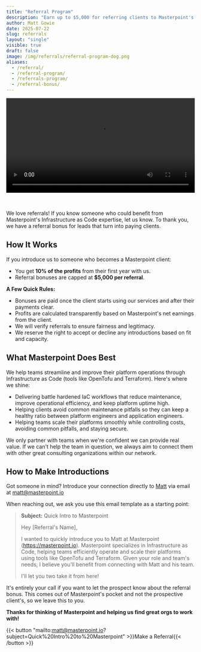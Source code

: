 ```yaml
---
title: "Referral Program"
description: "Earn up to $5,000 for referring clients to Masterpoint's Infrastructure as Code expertise. Learn about our referral bonus program."
author: Matt Gowie
date: 2025-07-22
slug: referrals
layout: "single"
visible: true
draft: false
image: /img/referrals/referral-program-dog.png
aliases:
  - /referral/
  - /referral-program/
  - /referrals-program/
  - /referral-bonus/
---
```


<video width="100%" controls style="margin-bottom: 2rem;">
  <source src="/video/referral-program.mp4" type="video/mp4">
  Your browser does not support the video tag.
</video>

We love referrals! If you know someone who could benefit from Masterpoint's Infrastructure as Code expertise, let us know. To thank you, we have a referral bonus for leads that turn into paying clients.

## How It Works

If you introduce us to someone who becomes a Masterpoint client:

- You get **10% of the profits** from their first year with us.
- Referral bonuses are capped at **$5,000 per referral**.

**A Few Quick Rules:**

- Bonuses are paid once the client starts using our services and after their payments clear.
- Profits are calculated transparently based on Masterpoint's net earnings from the client.
- We will verify referrals to ensure fairness and legitimacy.
- We reserve the right to accept or decline any introductions based on fit and capacity.

## What Masterpoint Does Best

We help teams streamline and improve their platform operations through Infrastructure as Code (tools like OpenTofu and Terraform). Here's where we shine:

- Delivering battle hardened IaC workflows that reduce maintenance, improve operational efficiency, and keep platform uptime high.
- Helping clients avoid common maintenance pitfalls so they can keep a healthy ratio between platform engineers and application engineers.
- Helping teams scale their platforms smoothly while controlling costs, avoiding common pitfalls, and staying secure.

We only partner with teams when we're confident we can provide real value. If we can't help the team in question, we always aim to connect them with other great consulting organizations within our network.

## How to Make Introductions

Got someone in mind? Introduce your connection directly to [Matt](https://www.linkedin.com/in/gowiem/) via email at [matt@masterpoint.io](mailto:matt@masterpoint.io)

When reaching out, we ask you use this email template as a starting point:

> **Subject:** Quick Intro to Masterpoint
> 
> 
> Hey [Referral's Name],
> 
> I wanted to quickly introduce you to Matt at Masterpoint (https://masterpoint.io). Masterpoint specializes in Infrastructure as Code, helping teams efficiently operate and scale their platforms using tools like OpenTofu and Terraform. Given your role and team's needs, I believe you'll benefit from connecting with Matt and his team.
> 
> I'll let you two take it from here!
> 

It's entirely your call if you want to let the prospect know about the referral bonus. This comes out of Masterpoint's pocket and not the prospective client's, so we leave this to you.

**Thanks for thinking of Masterpoint and helping us find great orgs to work with!**

{{< button "mailto:matt@masterpoint.io?subject=Quick%20Intro%20to%20Masterpoint" >}}Make a Referral{{< /button >}}

